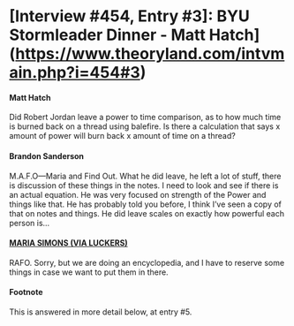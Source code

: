 # [Interview #454, Entry #3]: BYU Stormleader Dinner - Matt Hatch](https://www.theoryland.com/intvmain.php?i=454#3)

#### Matt Hatch

Did Robert Jordan leave a power to time comparison, as to how much time is burned back on a thread using balefire. Is there a calculation that says x amount of power will burn back x amount of time on a thread?

#### Brandon Sanderson

M.A.F.O—Maria and Find Out. What he did leave, he left a lot of stuff, there is discussion of these things in the notes. I need to look and see if there is an actual equation. He was very focused on strength of the Power and things like that. He has probably told you before, I think I’ve seen a copy of that on notes and things. He did leave scales on exactly how powerful each person is...

#### [MARIA SIMONS (VIA LUCKERS)](http://www.dragonmount.com/forums/topic/46013-mafo-answers/)

RAFO. Sorry, but we are doing an encyclopedia, and I have to reserve some things in case we want to put them in there.

#### Footnote

This is answered in more detail below, at entry #5.

